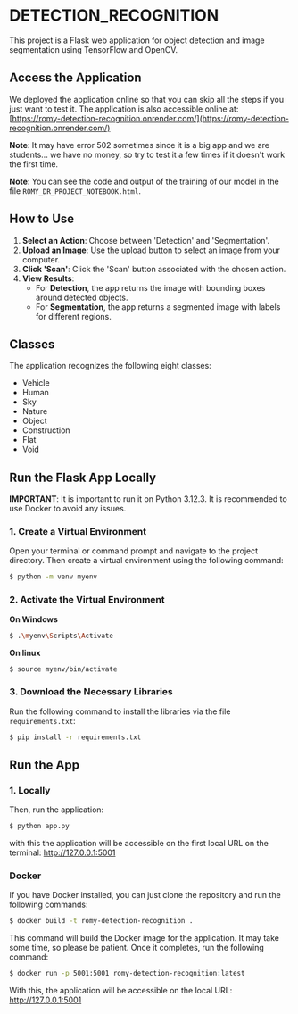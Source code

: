﻿# DETECTION_RECOGNITION

This project is a Flask web application for object detection and image segmentation using TensorFlow and OpenCV.

## Access the Application
We deployed the application online so that you can skip all the steps if you just want to test it. The application is also accessible online at: [https://romy-detection-recognition.onrender.com/](https://romy-detection-recognition.onrender.com/)

**Note**: It may have error 502 sometimes since it is a big app and we are students... we have no money, so try to test it a few times if it doesn't work the first time.

**Note**: You can see the code and output of the training of our model in the file `ROMY_DR_PROJECT_NOTEBOOK.html`.

## How to Use
1. **Select an Action**: Choose between 'Detection' and 'Segmentation'.
2. **Upload an Image**: Use the upload button to select an image from your computer.
3. **Click 'Scan'**: Click the 'Scan' button associated with the chosen action.
4. **View Results**:
    - For **Detection**, the app returns the image with bounding boxes around detected objects.
    - For **Segmentation**, the app returns a segmented image with labels for different regions.

## Classes
The application recognizes the following eight classes:
- Vehicle
- Human
- Sky
- Nature
- Object
- Construction
- Flat
- Void

## Run the Flask App Locally

**IMPORTANT**: It is important to run it on Python 3.12.3. It is recommended to use Docker to avoid any issues.

### 1. Create a Virtual Environment

Open your terminal or command prompt and navigate to the project directory. Then create a virtual environment using the following command:

```bash
$ python -m venv myenv
```

### 2. Activate the Virtual Environment

**On Windows**
```bash
$ .\myenv\Scripts\Activate
```
**On linux**
```bash
$ source myenv/bin/activate
```
### 3. Download the Necessary Libraries

Run the following command to install the libraries via the file `requirements.txt`:

```bash
$ pip install -r requirements.txt
```

## Run the App
### 1. Locally
Then, run the application:
```bash
$ python app.py
```
with this the application will be accessible on the first local URL on the terminal: http://127.0.0.1:5001

### Docker 
If you have Docker installed, you can just clone the repository and run the following commands:
```bash
$ docker build -t romy-detection-recognition .
```
This command will build the Docker image for the application. It may take some time, so please be patient. Once it completes, run the following command:

```bash
$ docker run -p 5001:5001 romy-detection-recognition:latest
```

With this, the application will be accessible on the local URL: http://127.0.0.1:5001













